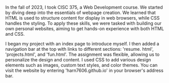 In the fall of 2023, I took CISC 375, a Web Development course. We 
started by diving deep into the essentials of webpage creation. We 
learned that HTML is used to structure content for display in web 
browsers, while CSS handles the styling. To apply these skills, we were 
tasked with building our own personal websites, aiming to get hands-on 
experience with both HTML and CSS.

I began my project with an index page to introduce myself. I then added a 
navigation bar at the top with links to different sections: 'resume.
html', 'projects.html', and 'fun.html'. The assignment was flexible, 
allowing us to personalize the design and content. I used CSS to add various design elements such as images, custom text styles, and color themes. You can visit the website by entering 'harn7606.github.io' in your browser's address bar.

